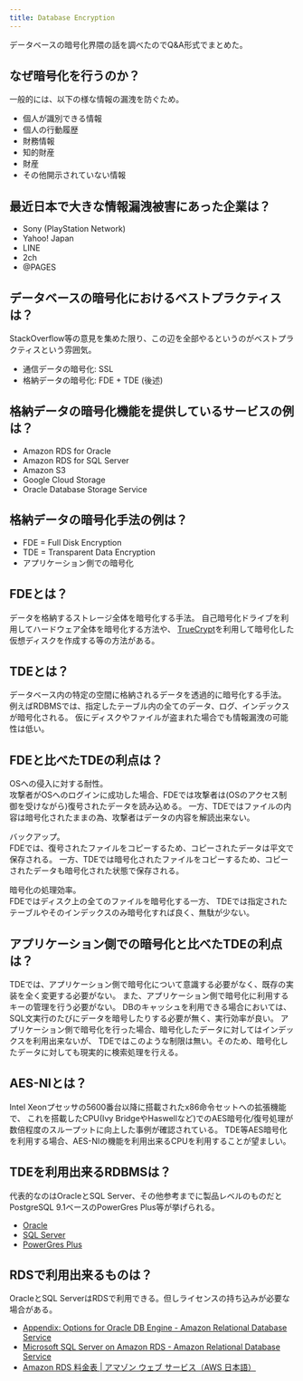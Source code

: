 ```yaml
---
title: Database Encryption
---
```


データベースの暗号化界隈の話を調べたのでQ&A形式でまとめた。

## なぜ暗号化を行うのか？
一般的には、以下の様な情報の漏洩を防ぐため。

* 個人が識別できる情報
* 個人の行動履歴
* 財務情報
* 知的財産
* 財産
* その他開示されていない情報

## 最近日本で大きな情報漏洩被害にあった企業は？
* Sony (PlayStation Network)
* Yahoo! Japan
* LINE
* 2ch
* @PAGES

## データベースの暗号化におけるベストプラクティスは？
StackOverflow等の意見を集めた限り、この辺を全部やるというのがベストプラクティスという雰囲気。

* 通信データの暗号化: SSL
* 格納データの暗号化: FDE + TDE (後述)

## 格納データの暗号化機能を提供しているサービスの例は？
* Amazon RDS for Oracle
* Amazon RDS for SQL Server
* Amazon S3
* Google Cloud Storage
* Oracle Database Storage Service

## 格納データの暗号化手法の例は？
* FDE = Full Disk Encryption
* TDE = Transparent Data Encryption
* アプリケーション側での暗号化

## FDEとは？
データを格納するストレージ全体を暗号化する手法。
自己暗号化ドライブを利用してハードウェア全体を暗号化する方法や、
[TrueCrypt](http://ja.wikipedia.org/wiki/TrueCrypt)を利用して暗号化した仮想ディスクを作成する等の方法がある。

## TDEとは？
データベース内の特定の空間に格納されるデータを透過的に暗号化する手法。
例えばRDBMSでは、指定したテーブル内の全てのデータ、ログ、インデックスが暗号化される。
仮にディスクやファイルが盗まれた場合でも情報漏洩の可能性は低い。

## FDEと比べたTDEの利点は？

OSへの侵入に対する耐性。  
攻撃者がOSへのログインに成功した場合、FDEでは攻撃者は(OSのアクセス制御を受けながら)復号されたデータを読み込める。
一方、TDEではファイルの内容は暗号化されたままの為、攻撃者はデータの内容を解読出来ない。

バックアップ。  
FDEでは、復号されたファイルをコピーするため、コピーされたデータは平文で保存される。
一方、TDEでは暗号化されたファイルをコピーするため、コピーされたデータも暗号化された状態で保存される。

暗号化の処理効率。  
FDEではディスク上の全てのファイルを暗号化する一方、
TDEでは指定されたテーブルやそのインデックスのみ暗号化すれば良く、無駄が少ない。

## アプリケーション側での暗号化と比べたTDEの利点は？
TDEでは、アプリケーション側で暗号化について意識する必要がなく、既存の実装を全く変更する必要がない。
また、アプリケーション側で暗号化に利用するキーの管理を行う必要がない。
DBのキャッシュを利用できる場合においては、SQL文実行のたびにデータを暗号したりする必要が無く、実行効率が良い。
アプリケーション側で暗号化を行った場合、暗号化したデータに対してはインデックスを利用出来ないが、
TDEではこのような制限は無い。そのため、暗号化したデータに対しても現実的に検索処理を行える。

## AES-NIとは？
Intel Xeonプセッサの5600番台以降に搭載されたx86命令セットへの拡張機能で、
これを搭載したCPU(Ivy BridgeやHaswellなど)でのAES暗号化/復号処理が数倍程度のスループットに向上した事例が確認されている。
TDE等AES暗号化を利用する場合、AES-NIの機能を利用出来るCPUを利用することが望ましい。

## TDEを利用出来るRDBMSは？
代表的なのはOracleとSQL Server、その他参考までに製品レベルのものだとPostgreSQL 9.1ベースのPowerGres Plus等が挙げられる。

* [Oracle](http://docs.oracle.com/cd/E16338_01/network.112/b56286/asotrans.htm)
* [SQL Server](http://msdn.microsoft.com/ja-jp/library/bb934049.aspx)
* [PowerGres Plus](http://powergres.sraoss.co.jp/manual/Plus/V91/linux/tde.html)

## RDSで利用出来るものは？
OracleとSQL ServerはRDSで利用できる。但しライセンスの持ち込みが必要な場合がある。

* [Appendix: Options for Oracle DB Engine - Amazon Relational Database Service](http://docs.aws.amazon.com/AmazonRDS/latest/UserGuide/Appendix.Oracle.Options.html#Appendix.Oracle.Options.AdvSecurity)
* [Microsoft SQL Server on Amazon RDS - Amazon Relational Database Service](http://docs.aws.amazon.com/AmazonRDS/latest/UserGuide/CHAP_SQLServer.html#SQLServer.Concepts.General.Options)
* [Amazon RDS 料金表 | アマゾン ウェブ サービス（AWS 日本語）](http://aws.amazon.com/jp/rds/pricing/)


